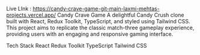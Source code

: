 Live LInk : https://candy-crave-game-git-main-laxmi-mehtas-projects.vercel.app/
Candy Crave Game
A delightful Candy Crush clone built with React, Redux Toolkit, TypeScript, and styled using Tailwind CSS. 
This project aims to replicate the classic match-three gameplay experience, providing users with an engaging and responsive gaming interface. 


Tech Stack 
React 
Redux 
Toolkit 
TypeScript 
Tailwind CSS
